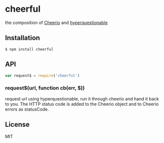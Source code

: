 
# cheerful

  the composition of [Cheerio](https://github.com/MatthewMueller/cheerio) and [hyperquestionable](https://github.com/nathan7/hyperquestionable)

## Installation

    $ npm install cheerful

## API

```javascript
var request$ = require('cheerful')
```

### request$(url, function cb(err, $))

  request url using hyperquestionable, run it through cheerio and hand it back to you.
  The HTTP status code is added to the Cheerio object and to Cheerio errors as statusCode.

## License

  MIT
